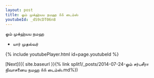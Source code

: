 ```yaml
---
layout: post
title: ஓம் முக்ஹ்யய நமஹ ௧௧ டைம்ஸ்
youtubeId: _dS9cDT06n8
---
```

 
 
 ஓம் முக்ஹ்யய நமஹ  
 
 -  யார் முதல்வர் 
 
  
 
  
 
 
 
 
 
 


{% include youtubePlayer.html id=page.youtubeId %}
 
[Next]({{ site.baseurl }}{% link  split1/_posts/2014-07-24-ஓம் சர்பசீரா நிவாசனைய நமஹ ௧௧ டைம்ஸ்.md%})
 
